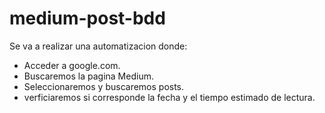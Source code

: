 # medium-post-bdd

Se va a realizar una automatizacion donde:

- Acceder a google.com.
- Buscaremos la pagina Medium.
- Seleccionaremos y buscaremos posts.
- verficiaremos si corresponde la fecha y el tiempo estimado de lectura.
